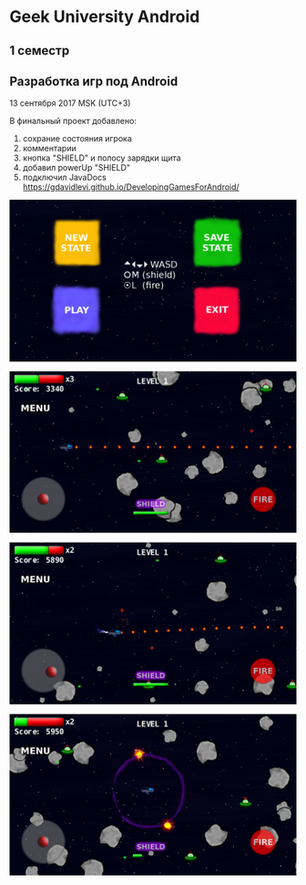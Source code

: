# Geek University Android 
## 1 семестр
## Разработка игр под Android
13 сентября 2017 MSK (UTC+3)

В финальный проект добавлено:
1. сохрание состояния игрока
2. комментарии 
3. кнопка "SHIELD" и полосу зарядки щита
4. добавил powerUp "SHIELD"
5. подключил JavaDocs https://gdavidlevi.github.io/DevelopingGamesForAndroid/

![alt text](docs/screenshot1.png)

![alt text](docs/screenshot2.png)

![alt text](docs/screenshot3.png)

![alt text](docs/screenshot4.png)


